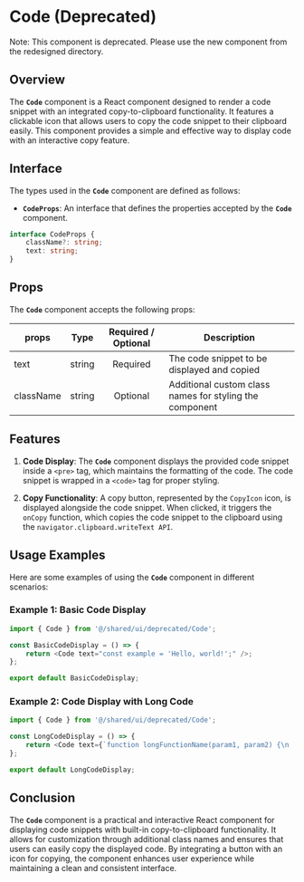# Code (Deprecated)

Note: This component is deprecated. Please use the new component from the redesigned directory.

## Overview
The **`Code`** component is a React component designed to render a code snippet with an integrated copy-to-clipboard functionality. 
It features a clickable icon that allows users to copy the code snippet to their clipboard easily. 
This component provides a simple and effective way to display code with an interactive copy feature.

## Interface
The types used in the **`Code`** component are defined as follows:

- **`CodeProps`**: An interface that defines the properties accepted by the **`Code`** component.
```typescript
interface CodeProps {
    className?: string;
    text: string;
}
```
## Props
The **`Code`** component accepts the following props:

| props        | Type          | Required / Optional      | Description      |
| -------------| ------------- | :---: |--------------------------------------- |
| text        | string  | Required         |The code snippet to be displayed and copied|
| className    | string  | Optional          |Additional custom class names for styling the component |

## Features
1. **Code Display**: The **`Code`** component displays the provided code snippet inside a `<pre>` tag, which maintains the formatting of the code. The code snippet is wrapped in a `<code>` tag for proper styling.

2. **Copy Functionality**: A copy button, represented by the `CopyIcon` icon, is displayed alongside the code snippet. When clicked, it triggers the `onCopy` function, which copies the code snippet to the clipboard using the `navigator.clipboard.writeText API`.

## Usage Examples
Here are some examples of using the **`Code`** component in different scenarios:

### Example 1: Basic Code Display
```typescript jsx
import { Code } from '@/shared/ui/deprecated/Code';

const BasicCodeDisplay = () => {
    return <Code text="const example = 'Hello, world!';" />;
};

export default BasicCodeDisplay;
```

### Example 2: Code Display with Long Code
```typescript jsx
import { Code } from '@/shared/ui/deprecated/Code';

const LongCodeDisplay = () => {
    return <Code text={`function longFunctionName(param1, param2) {\n    return param1 + param2;\n}`} />;
};

export default LongCodeDisplay;
```

## Conclusion
The **`Code`** component is a practical and interactive React component for displaying code snippets with built-in copy-to-clipboard functionality. 
It allows for customization through additional class names and ensures that users can easily copy the displayed code.
By integrating a button with an icon for copying, the component enhances user experience while maintaining a clean and consistent interface.
